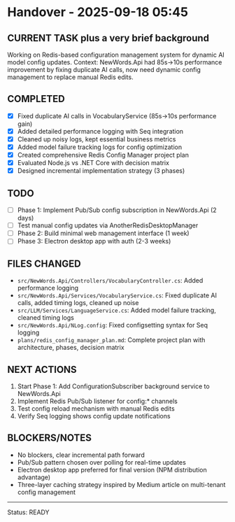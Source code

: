 # Handover - 2025-09-18 05:45

## CURRENT TASK plus a very brief background
Working on Redis-based configuration management system for dynamic AI model config updates. Context: NewWords.Api had 85s→10s performance improvement by fixing duplicate AI calls, now need dynamic config management to replace manual Redis edits.

## COMPLETED
- [x] Fixed duplicate AI calls in VocabularyService (85s→10s performance gain)
- [x] Added detailed performance logging with Seq integration  
- [x] Cleaned up noisy logs, kept essential business metrics
- [x] Added model failure tracking logs for config optimization
- [x] Created comprehensive Redis Config Manager project plan
- [x] Evaluated Node.js vs .NET Core with decision matrix
- [x] Designed incremental implementation strategy (3 phases)

## TODO
- [ ] Phase 1: Implement Pub/Sub config subscription in NewWords.Api (2 days)
- [ ] Test manual config updates via AnotherRedisDesktopManager
- [ ] Phase 2: Build minimal web management interface (1 week)
- [ ] Phase 3: Electron desktop app with auth (2-3 weeks)

## FILES CHANGED
- `src/NewWords.Api/Controllers/VocabularyController.cs`: Added performance logging
- `src/NewWords.Api/Services/VocabularyService.cs`: Fixed duplicate AI calls, added timing logs, cleaned up noise
- `src/LLM/Services/LanguageService.cs`: Added model failure tracking, cleaned timing logs
- `src/NewWords.Api/NLog.config`: Fixed configsetting syntax for Seq logging
- `plans/redis_config_manager_plan.md`: Complete project plan with architecture, phases, decision matrix

## NEXT ACTIONS
1. Start Phase 1: Add ConfigurationSubscriber background service to NewWords.Api
2. Implement Redis Pub/Sub listener for config:* channels
3. Test config reload mechanism with manual Redis edits
4. Verify Seq logging shows config update notifications

## BLOCKERS/NOTES
- No blockers, clear incremental path forward
- Pub/Sub pattern chosen over polling for real-time updates
- Electron desktop app preferred for final version (NPM distribution advantage)
- Three-layer caching strategy inspired by Medium article on multi-tenant config management

---
Status: READY